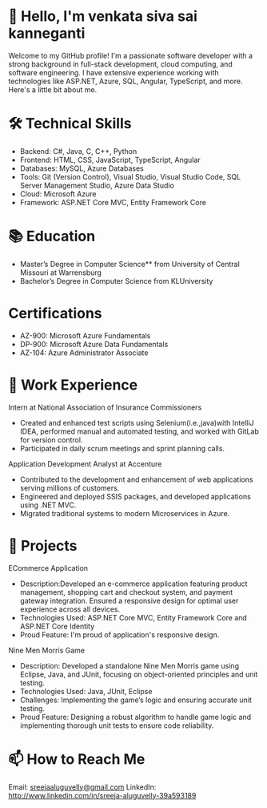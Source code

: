 # 👋 Hello, I'm venkata siva sai kanneganti

Welcome to my GitHub profile! I'm a passionate software developer with a strong background in full-stack development, cloud computing, and software engineering. I have extensive experience working with technologies like ASP.NET, Azure, SQL, Angular, TypeScript, and more. Here's a little bit about me.

# 🛠 Technical Skills
- Backend: C#, Java, C, C++, Python
- Frontend: HTML, CSS, JavaScript, TypeScript, Angular
- Databases: MySQL, Azure Databases
- Tools: Git (Version Control), Visual Studio, Visual Studio Code, SQL Server Management Studio, Azure Data Studio
- Cloud: Microsoft Azure
- Framework: ASP.NET Core MVC, Entity Framework Core

# 📚 Education
- Master’s Degree in Computer Science** from University of Central Missouri at Warrensburg
- Bachelor’s Degree in Computer Science from KLUniversity

# Certifications
- AZ-900: Microsoft Azure Fundamentals
- DP-900: Microsoft Azure Data Fundamentals
- AZ-104: Azure Administrator Associate


# 💼 Work Experience

Intern at National Association of Insurance Commissioners

- Created and enhanced test scripts using Selenium(i.e.,java)with IntelliJ IDEA, performed manual and automated testing, and worked with GitLab for version control.
- Participated in daily scrum meetings and sprint planning calls.

Application Development Analyst at Accenture

- Contributed to the development and enhancement of web applications serving millions of customers.
- Engineered and deployed SSIS packages, and developed applications using .NET MVC.
- Migrated traditional systems to modern Microservices in Azure.

# 🚀 Projects

ECommerce Application
- Description:Developed an e-commerce application featuring product management, shopping cart and checkout system, and payment gateway integration. Ensured a responsive design for optimal user experience across all devices.
- Technologies Used: ASP.NET Core MVC, Entity Framework Core and ASP.NET Core Identity
- Proud Feature: I'm proud of application's responsive design.

Nine Men Morris Game
- Description: Developed a standalone Nine Men Morris game using Eclipse, Java, and JUnit, focusing on object-oriented principles and unit testing.
- Technologies Used: Java, JUnit, Eclipse
- Challenges: Implementing the game’s logic and ensuring accurate unit testing.
- Proud Feature: Designing a robust algorithm to handle game logic and implementing thorough unit tests to ensure code reliability.

# 📫 How to Reach Me

Email: sreejaaluguvelly@gmail.com
LinkedIn: http://www.linkedin.com/in/sreeja-aluguvelly-39a593189
